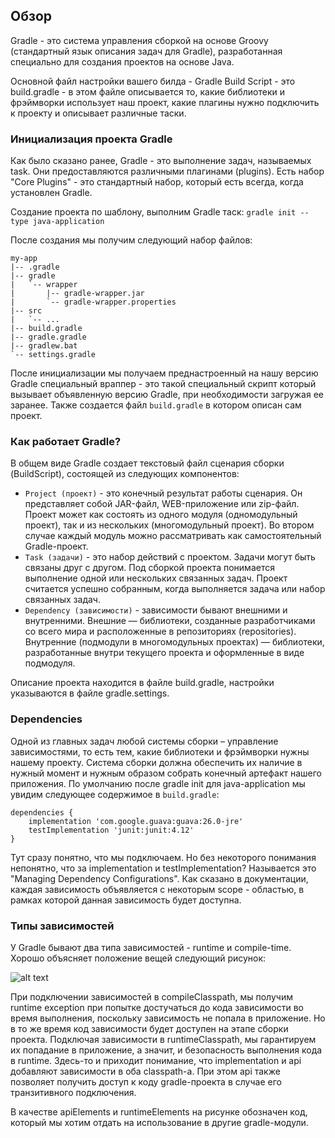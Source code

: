 ## Обзор

Gradle - это система управления сборкой на основе Groovy (стандартный язык описания задач для Gradle), разработанная специально
для создания проектов на основе Java.

Основной файл настройки вашего билда - Gradle Build Script - это build.gradle - в этом файле описывается то, какие 
библиотеки и фрэймворки использует наш проект, какие плагины нужно подключить к проекту и описывает различные таски.

### Инициализация проекта Gradle

Как было сказано ранее, Gradle - это выполнение задач, называемых task. Они предоставляются различными плагинами (plugins).
Есть набор "Core Plugins" - это стандартный набор, который есть всегда, когда установлен Gradle.

Создание проекта по шаблону, выполним Gradle таск:
`gradle init --type java-application`

После создания мы получим следующий набор файлов:
```
my-app
|-- .gradle
|-- gradle
|   `-- wrapper
|       |-- gradle-wrapper.jar
|       `-- gradle-wrapper.properties
|-- src
|   `-- ...
|-- build.gradle
|-- gradle.gradle
|-- gradlew.bat
`-- settings.gradle
```

После инициализации мы получаем преднастроенный на нашу версию Gradle специальный враппер - это такой специальный скрипт
который вызывает объявленную версию Gradle, при необходимости загружая ее заранее. Также создается файл `build.gradle` в котором
описан сам проект.

### Как работает Gradle?
В общем виде Gradle создает текстовый файл сценария сборки (BuildScript), состоящей из следующих компонентов:
* `Project (проект)` - это конечный результат работы сценария. Он представляет собой JAR-файл, WEB-приложение или zip-файл.
Проект может как состоять из одного модуля (одномодульный проект), так и из нескольких (многомодульный проект). Во втором случае
каждый модуль можно рассматривать как самостоятельный Gradle-проект.
* `Task (задачи)` - это набор действий с проектом. Задачи могут быть связаны друг с другом. Под сборкой проекта понимается 
выполнение одной или нескольких связанных задач. Проект считается успешно собранным, когда выполняется задача или набор 
связанных задач.
* `Dependency (зависимости)` - зависимости бывают внешними и внутренними. Внешние — библиотеки, созданные разработчиками 
со всего мира и расположенные в репозиториях (repositories). Внутренние (подмодули в многомодульных проектах) — библиотеки, 
разработанные внутри текущего проекта и оформленные в виде подмодуля.

Описание проекта находится в файле build.gradle, настройки указываются в файле gradle.settings.

### Dependencies
Одной из главных задач любой системы сборки – управление зависимостями, то есть тем, какие библиотеки и фрэймворки нужны 
нашему проекту. Система сборки должна обеспечить их наличие в нужный момент и нужным образом собрать конечный артефакт 
нашего приложения. По умолчанию после gradle init для java-application мы увидим следующее содержимое в `build.gradle`:
```
dependencies {
    implementation 'com.google.guava:guava:26.0-jre'
    testImplementation 'junit:junit:4.12'
}
```

Тут сразу понятно, что мы подключаем. Но без некоторого понимания непонятно, что за implementation и testImplementation?
Называется это "Managing Dependency Configurations". Как сказано в документации, каждая зависимость объявляется с некоторым 
scope - областью, в рамках которой данная зависимость будет доступна.

### Типы зависимостей
У Gradle бывают два типа зависимостей - runtime и compile-time. Хорошо объясняет положение вещей следующий рисунок:

![alt text](https://habrastorage.org/getpro/habr/upload_files/ec4/60a/56d/ec460a56d4047496346cb75ca27a0b85.png)

При подключении зависимостей в compileClasspath, мы получим runtime exception при попытке достучаться до кода зависимости 
во время выполнения, поскольку зависимость не попала в приложение. Но в то же время код зависимости будет доступен на этапе 
сборки проекта. Подключая зависимости в runtimeClasspath, мы гарантируем их попадание в приложение, а значит, и безопасность 
выполнения кода в runtime. Здесь-то и приходит понимание, что implementation и api добавляют зависимости в оба classpath-а. 
При этом api также позволяет получить доступ к коду gradle-проекта в случае его транзитивного подключения.

В качестве apiElements и runtimeElements на рисунке обозначен код, который мы хотим отдать на использование в другие gradle-модули.  